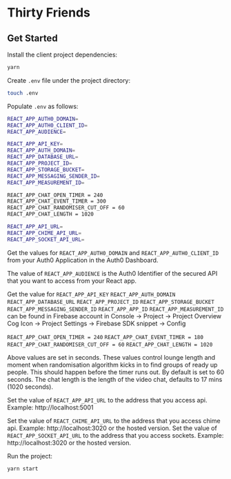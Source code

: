 # Thirty Friends

## Get Started

Install the client project dependencies:

```bash
yarn
```

Create `.env` file under the project directory:

```bash
touch .env
```

Populate `.env` as follows:

```bash
REACT_APP_AUTH0_DOMAIN=
REACT_APP_AUTH0_CLIENT_ID=
REACT_APP_AUDIENCE=

REACT_APP_API_KEY=
REACT_APP_AUTH_DOMAIN=
REACT_APP_DATABASE_URL=
REACT_APP_PROJECT_ID=
REACT_APP_STORAGE_BUCKET=
REACT_APP_MESSAGING_SENDER_ID=
REACT_APP_MEASUREMENT_ID=

REACT_APP_CHAT_OPEN_TIMER = 240
REACT_APP_CHAT_EVENT_TIMER = 300
REACT_APP_CHAT_RANDOMISER_CUT_OFF = 60
REACT_APP_CHAT_LENGTH = 1020

REACT_APP_API_URL=
REACT_APP_CHIME_API_URL=
REACT_APP_SOCKET_API_URL=
```

Get the values for `REACT_APP_AUTH0_DOMAIN` and `REACT_APP_AUTH0_CLIENT_ID` from your Auth0 Application in the Auth0 Dashboard.

The value of `REACT_APP_AUDIENCE` is the Auth0 Identifier of the secured API that you want to access from your React app.

Get the value for `REACT_APP_API_KEY` `REACT_APP_AUTH_DOMAIN` `REACT_APP_DATABASE_URL` `REACT_APP_PROJECT_ID` `REACT_APP_STORAGE_BUCKET` `REACT_APP_MESSAGING_SENDER_ID` `REACT_APP_APP_ID` `REACT_APP_MEASUREMENT_ID` can be found in Firebase account in Console -> Project -> Project Overview Cog Icon -> Project Settings -> Firebase SDK snippet -> Config

`REACT_APP_CHAT_OPEN_TIMER = 240` 
`REACT_APP_CHAT_EVENT_TIMER = 180`
`REACT_APP_CHAT_RANDOMISER_CUT_OFF = 60`
`REACT_APP_CHAT_LENGTH = 1020`

Above values are set in seconds.
These values control lounge length and moment when randomisation algorithm kicks in to find groups of ready up people. This should happen before the timer runs out. By default is set to 60 seconds. The chat length is the length of the video chat, defaults to 17 mins (1020 seconds).

Set the value of `REACT_APP_API_URL` to the address that you access api. Example: http://localhost:5001

Set the value of `REACT_CHIME_API_URL` to the address that you access chime api. Example: http://localhost:3020 or the hosted version.
Set the value of `REACT_APP_SOCKET_API_URL` to the address that you access sockets. Example: http://localhost:3020 or the hosted version.


Run the project:

```bash
yarn start
```
